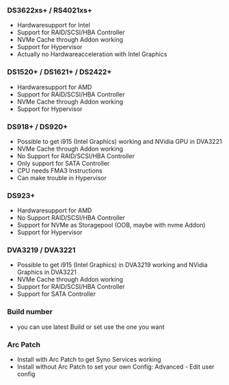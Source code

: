 ### DS3622xs+ / RS4021xs+

  - Hardwaresupport for Intel
  - Support for RAID/SCSI/HBA Controller
  - NVMe Cache through Addon working
  - Support for Hypervisor
  - Actually no Hardwareacceleration with Intel Graphics

### DS1520+ / DS1621+ / DS2422+

  - Hardwaresupport for AMD
  - Support for RAID/SCSI/HBA Controller
  - NVMe Cache through Addon working
  - Support for Hypervisor 

### DS918+ / DS920+

  - Possible to get i915 (Intel Graphics) working and NVidia GPU in DVA3221
  - NVMe Cache through Addon working
  - No Support for RAID/SCSI/HBA Controller
  - Only support for SATA Controller
  - CPU needs FMA3 Instructions
  - Can make trouble in Hypervisor

### DS923+

  - Hardwaresupport for AMD
  - No Support RAID/SCSI/HBA Controller
  - Support for NVMe as Storagepool (OOB, maybe with nvme Addon)
  - Support for Hypervisor

### DVA3219 / DVA3221

  - Possible to get i915 (Intel Graphics) in DVA3219 working and NVidia Graphics in DVA3221
  - NVMe Cache through Addon working
  - Support for RAID/SCSI/HBA Controller
  - Support for SATA Controller

### Build number

  - you can use latest Build or set use the one you want

### Arc Patch

  - Install with Arc Patch to get Syno Services working
  - Install without Arc Patch to set your own Config: Advanced - Edit user config